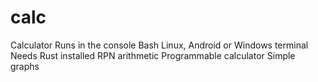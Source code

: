 # calc
Calculator 
Runs in the console Bash Linux, Android or Windows terminal Needs Rust installed RPN arithmetic Programmable calculator Simple graphs
